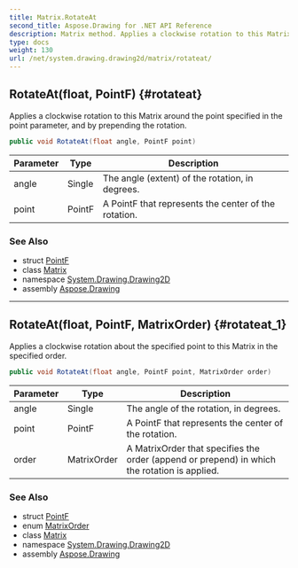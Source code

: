 ```yaml
---
title: Matrix.RotateAt
second_title: Aspose.Drawing for .NET API Reference
description: Matrix method. Applies a clockwise rotation to this Matrix around the point specified in the point parameter and by prepending the rotation
type: docs
weight: 130
url: /net/system.drawing.drawing2d/matrix/rotateat/
---
```

## RotateAt(float, PointF) {#rotateat}

Applies a clockwise rotation to this Matrix around the point specified in the point parameter, and by prepending the rotation.

```csharp
public void RotateAt(float angle, PointF point)
```

| Parameter | Type | Description |
| --- | --- | --- |
| angle | Single | The angle (extent) of the rotation, in degrees. |
| point | PointF | A PointF that represents the center of the rotation. |

### See Also

* struct [PointF](../../../system.drawing/pointf/)
* class [Matrix](../)
* namespace [System.Drawing.Drawing2D](../../matrix/)
* assembly [Aspose.Drawing](../../../)

---

## RotateAt(float, PointF, MatrixOrder) {#rotateat_1}

Applies a clockwise rotation about the specified point to this Matrix in the specified order.

```csharp
public void RotateAt(float angle, PointF point, MatrixOrder order)
```

| Parameter | Type | Description |
| --- | --- | --- |
| angle | Single | The angle of the rotation, in degrees. |
| point | PointF | A PointF that represents the center of the rotation. |
| order | MatrixOrder | A MatrixOrder that specifies the order (append or prepend) in which the rotation is applied. |

### See Also

* struct [PointF](../../../system.drawing/pointf/)
* enum [MatrixOrder](../../matrixorder/)
* class [Matrix](../)
* namespace [System.Drawing.Drawing2D](../../matrix/)
* assembly [Aspose.Drawing](../../../)


